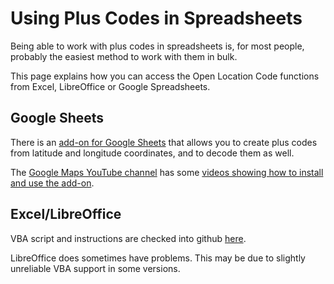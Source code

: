 # Using Plus Codes in Spreadsheets

Being able to work with plus codes in spreadsheets is, for most people, probably the easiest method to work with them in bulk.

This page explains how you can access the Open Location Code functions from Excel, LibreOffice or Google Spreadsheets.

## Google Sheets

There is an [add-on for Google Sheets](https://gsuite.google.com/marketplace/app/plus_codes/604254879289) that allows you to create plus codes from latitude and longitude coordinates, and to decode them as well.

The [Google Maps YouTube channel](https://www.youtube.com/@googlemaps) has some [videos showing how to install and use the add-on](https://www.youtube.com/playlist?list=PLcRbp4LqBpwE5ofG2MN08D_4DJAk9gZBI).

## Excel/LibreOffice

VBA script and instructions are checked into github [here](https://github.com/google/open-location-code/blob/main/visualbasic).

LibreOffice does sometimes have problems.
This may be due to slightly unreliable VBA support in some versions.

